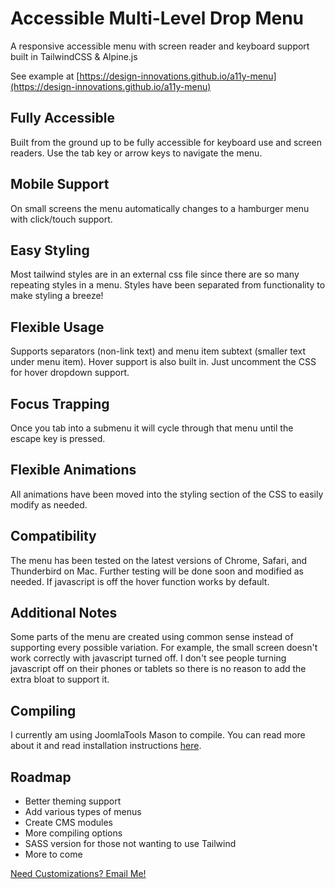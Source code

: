 # Accessible Multi-Level Drop Menu
A responsive accessible menu with screen reader and keyboard support built in TailwindCSS & Alpine.js

See example at [https://design-innovations.github.io/a11y-menu](https://design-innovations.github.io/a11y-menu)

## Fully Accessible

Built from the ground up to be fully accessible for keyboard use and screen readers. Use the tab key or arrow keys to navigate the menu.

## Mobile Support

On small screens the menu automatically changes to a hamburger menu with click/touch support.

## Easy Styling

Most tailwind styles are in an external css file since there are so many repeating styles in a menu. Styles have been separated from functionality to make styling a breeze!

## Flexible Usage

Supports separators (non-link text) and menu item subtext (smaller text under menu item). Hover support is also built in. Just uncomment the CSS for hover dropdown support.

## Focus Trapping

Once you tab into a submenu it will cycle through that menu until the escape key is pressed.

## Flexible Animations

All animations have been moved into the styling section of the CSS to easily modify as needed.

## Compatibility

The menu has been tested on the latest versions of Chrome, Safari, and Thunderbird on Mac. Further testing will be done soon and modified as needed. If javascript is off the hover function works by default.

## Additional Notes

Some parts of the menu are created using common sense instead of supporting every possible variation. For example, the small screen doesn't work correctly with javascript turned off. I don't see people turning javascript off on their phones or tablets so there is no reason to add the extra bloat to support it.

## Compiling

I currently am using JoomlaTools Mason to compile. You can read more about it and read installation instructions [here](https://www.joomlatools.com/blog/developer/joomlatools-mason-the-tool-you-didnt-know-you-needed).

## Roadmap

- Better theming support
- Add various types of menus
- Create CMS modules
- More compiling options
- SASS version for those not wanting to use Tailwind
- More to come

[Need Customizations? Email Me!](m&#97;ilto&#58;&#106;&#37;6F%6Eath%61&#37;&#54;E&#64;%&#54;4e%73i&#103;%6E%69nnovat%69o%&#54;&#69;&#37;73&#46;%6&#69;et)